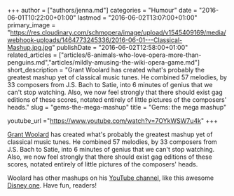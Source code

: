 +++
author = ["authors/jenna.md"]
categories = "Humour"
date = "2016-06-01T10:22:00+01:00"
lastmod = "2016-06-02T13:07:00+01:00"
primary_image = "https://res.cloudinary.com/schmopera/image/upload/v1545409169/media/webhook-uploads/1464773245336/2016-06-01---Classical-Mashup.jpg.jpg"
publishDate = "2016-06-02T12:58:00+01:00"
related_articles = ["articles/6-animals-who-love-opera-more-than-penguins.md","articles/mildly-amusing-the-wiki-opera-game.md"]
short_description = "Grant Woolard has created what&#039;s probably the greatest mashup yet of classical music tunes. He combined 57 melodies, by 33 composers from J.S. Bach to Satie, into 6 minutes of genius that we can&#039;t stop watching. Also, we now feel strongly that there should exist gag editions of these scores, notated entirely of little pictures of the composers&#039; heads."
slug = "gems-the-mega-mashup"
title = "Gems: the mega mashup"

youtube_url ="https://www.youtube.com/watch?v=7OYkWSW7u4k"
+++

[Grant Woolard](https://www.youtube.com/channel/UCE1H_UogXQ85tslsAFYkn3Q) has created what's probably the greatest mashup yet of classical music tunes. He combined 57 melodies, by 33 composers from J.S. Bach to Satie, into 6 minutes of genius that we can't stop watching. Also, we now feel strongly that there should exist gag editions of these scores, notated entirely of little pictures of the composers' heads.

Woolard has other mashups on his [YouTube channel](https://www.youtube.com/channel/UCE1H_UogXQ85tslsAFYkn3Q), like this awesome [Disney one](https://youtu.be/5IVnqodVSj0). Have fun, readers!


